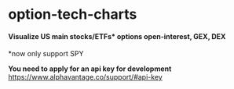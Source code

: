 # option-tech-charts

#### Visualize US main stocks/ETFs\* options open-interest, GEX, DEX
\*now only support SPY 

**You need to apply for an api key for development**
https://www.alphavantage.co/support/#api-key